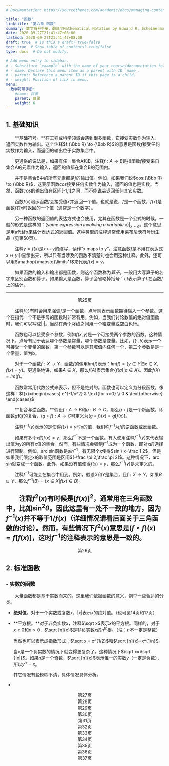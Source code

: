 ```yaml
---
# Documentation: https://sourcethemes.com/academic/docs/managing-content/

title: "函数"
linktitle: "第六章 函数"
summary: 数学符号手册，翻译至Mathematical Notation by Edward R. Scheinerman。如何表示函数。
date: 2020-09-27T21:41:47+08:00
lastmod: 2020-09-27T21:41:47+08:00
draft: true  # Is this a draft? true/false
toc: true  # Show table of contents? true/false
type: docs  # Do not modify.

# Add menu entry to sidebar.
# - Substitute `example` with the name of your course/documentation folder.
# - name: Declare this menu item as a parent with ID `name`.
# - parent: Reference a parent ID if this page is a child.
# - weight: Position of link in menu.
menu:
  数学符号手册:
    #name: 目录
    parent: 目录
    weight: 6
---
```




## 1. 基础知识

　　**基础符号。**在工程或科学领域会遇到很多函数，它接受实数作为输入，返回实数作为输出。这个注释$f:{\Bbb R} \to {\Bbb R}$的意思是函数$f$接受任何实数作为输入，而返回的输出位于实数集合中。

　　更通俗的说法是，如果有任一集合A和B，注释$f:A \to B$是指函数$f$接受来自集合A的元素作为输入，返回的值都在集合B的范围内。

　　并不是集合B中的所有元素都是$f$的输出值。例如，如果我们说$cos:{\Bbb R} \to {\Bbb R}$，这表示函数$cos$接受任何实数作为输入，返回的值也是实数。当然，函数$cos$的输出值在区间[-1,1]之间，而不能说会返回任何其它实数。

　　函数$f(x)$暗示函数$f$会接受值$x$并返回一个值。也就是说，$f$是一个函数，$f(x)$是函数$f$在$x$时返回的一个值（通常是一个数字）。

　　另一种函数的返回值的表达方式也会使用，尤其在函数是一个公式的时候。一般的形式是这样的：$(some\ expression\ involving \ a \ variable \ x)|_{x=a}$。这个意思是用a代替x来估计表达式的返回值。这种类型的注释通常使用莱布尼茨符号衍生品（见第50页）。

　　注释$y=f(x)$是$x \mapsto y$的缩写，读作“x maps to y”。注意函数$f$是不用在表达式$x \mapsto y$中显示出来，所以只有当涉及的函数不清楚时也会用这种注释。此外，还可以用$\mathop{\mapsto}\limits^f$来代表$f(x)=y$。

　　如果函数的输入和输出都是函数，则这个函数称为*算子*。一般用大写算子的名字来区别函数和算子。如果输入是函数，算子会省略掉括号：$Lf$表示算子$L$在函数$f$上的估计。

---

<center> 第25页 </center>

　　注释$f(\cdot)$有时会用来强调$f$是一个函数，点号则表示函数期待输入一个参数。这个在指代一个不是字母的函数时非常有用。例如，当我们讨论数值的绝对值函数时，我们可以写成$|\cdot|$。当然在两个竖线之间用一个哑变量或空白也行。

　　函数也可以接受多个参数，例如$f(x,y)$是一个可接受两个参数的函数。这种情况下，点号有助于表达哪个参数是常量，哪个参数是变量。比如，$f(\cdot,b)$表示一个可接受一个变量的函数，第一个参数可以是其域值内任何一个，第二个参数是是一个常量，值为b。

　　对于一个函数$f:X \to Y$，函数$f$的像用$Im(f)$表示：$Im(f)=\{y \in Y |\exists x \in X, f(x)=y \}$。更通俗地讲，如果$A \in X$，那么$f(A)$表示集合${\lbrace f(a) | a \in A \rbrace}$。因此$f(X)=Im(f)$。

　　函数常常用代数公式来表示，但不是绝对的。函数也可以定义为分段函数，像这样：$f(x)=\begin{cases} e^{-1/x^2} & \text{for x>0} \\ 0 & \text{otherwise} \end{cases}$

　　**复合与逆函数。**假设$f:A \to B$和$g:B \to C$，那么$g \circ f$是一个新函数，即函数$g$和$f$的复合，$(g \circ f):A \to C$可定义为$(g \circ f)(x)=g[f(x)]$。

　　注释$f^{-1}(y)$表示的是使得$f(x)=y$时x的值，我们称$f^{-1}$为$f$的逆函数或反函数。

　　如果有多个x的$f(x)=y$，那么$f^{-1}$不是一个函数。有人使用注释$f^{-1}(y)$来代表输出值为y的所有x值的集合。然而，有些情况会强制$f^{-1}$成为一个函数，即对x的选择进行限制。例如，arc sin函数是$sin^{-1}$。有无限个x使得$sin \ x=\frac 1 2$，但是如果我们限定x的取值范围是区间$(-\frac \pi 2,\frac \pi 2]$。这种情况下，arc sin就变成一个函数。此外，如果没有值使得$f(x)=y$，那么$f^{-1}(y)$是未定义的。

　　注释$f^{-1}$可能会在集合中用到。例如，假设$X$和$Y$是集合，且$f:X\to Y$。如果$B \subseteq Y$，那么$f^{-1}(B)=\lbrace x\in X | f(x)\in B \rbrace$。

　　注释$f^2(x)$有时候是$[f(x)]^2$，通常用在三角函数中，比如$\sin^2\theta$。因此这里有一处不一致的地方，因为$f^{-1}(x)$并不等于$1/f(x)$（详细情况请看后面关于三角函数的讨论）。然而，有些情况下$f^2(x)$意思是$(f\circ f)(x)=f[f(x)]$，这时$f^{-1}$的注释表示的意思是一致的。
　　
---
<center> 第26页 </center>

## 2. 标准函数

### - 实数的函数

　　大量函数都是基于实数而来的。这里我们依据函数的意义，例举一些合适的分类。

- **绝对值**。对于一个实数或复数$x$，$|x|$表示$x$的绝对值。（也可见14页和17页）

- **平方根。**对于非负实数$x$，注释$\sqrt x$表示$x$的平方根。同样的，对于$x \geq 0$和$n >0$，$\sqrt [n]{x}$是非负实数$x$的$n^{th}$根。（注：$n$不一定是整数）

  当然也可以表示成指数形式：$\sqrt x = x^{1/2}$和$\sqrt [n]{x}=x^{1/n}$。

  当$x$是一个负实数的情况下就变得更复杂了。这种情况下$\sqrt x=i\sqrt {|x|}$。如果$n$是一个奇数，$\sqrt [n]{x}$表示惟一的实数$y$（一定是负数），所以$y^n=x$。

  其它情况有些模糊不清，具体情况具体分析。

- 





<center> 第27页 </center>





<center> 第28页 </center>





<center> 第29页 </center>



<center> 第30页 </center>



<center> 第31页 </center>


<center> 第32页 </center>


<center> 第33页 </center>


<center> 第34页 </center>


<center> 第35页 </center>



<center> 第36页 </center>

<center> 第37页 </center>



